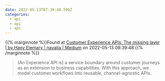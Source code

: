 ```yaml
---
date: 2022-05-13T07:39:48.599Z
categories:
  - api
  - api
  - api
---
```

{{% marginnote %}}Found at [Customer Experience APIs: The missing layer | by Hany Elemary | navalia | Medium](https://medium.com/navalia/customer-experience-apis-the-missing-layer-58ecb93faa4b) on 2022-05-13 09:39:48.{{% /marginnote %}}

> (An Experience API is) a service boundary around customer journeys as an extension to business capabilities. With this approach, we model customer workflows into reusable, channel-agnostic APIs.

